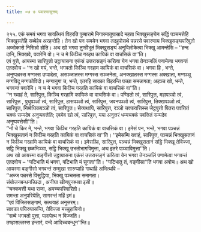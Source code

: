 ```yaml
---
title: ०७ ७ पवारणासुत्तम्

---
```


२१५. एकं समयं भगवा सावत्थियं विहरति पुब्बारामे मिगारमातुपासादे महता भिक्खुसङ्घेन सद्धिं पञ्चमत्तेहि भिक्खुसतेहि सब्बेहेव अरहन्तेहि। तेन खो पन समयेन भगवा तदहुपोसथे पन्नरसे पवारणाय भिक्खुसङ्घपरिवुतो अब्भोकासे निसिन्नो होति। अथ खो भगवा तुण्हीभूतं भिक्खुसङ्घं अनुविलोकेत्वा भिक्खू आमन्तेसि – ‘‘हन्द दानि, भिक्खवे, पवारेमि वो। न च मे किञ्चि गरहथ कायिकं वा वाचसिकं वा’’ति।  
एवं वुत्ते, आयस्मा सारिपुत्तो उट्ठायासना एकंसं उत्तरासङ्गं करित्वा येन भगवा तेनञ्जलिं पणामेत्वा भगवन्तं एतदवोच – ‘‘न खो मयं, भन्ते, भगवतो किञ्चि गरहाम कायिकं वा वाचसिकं वा। भगवा हि , भन्ते, अनुप्पन्नस्स मग्गस्स उप्पादेता, असञ्जातस्स मग्गस्स सञ्जनेता, अनक्खातस्स मग्गस्स अक्खाता, मग्गञ्ञू मग्गविदू मग्गकोविदो। मग्गानुगा च, भन्ते, एतरहि सावका विहरन्ति पच्छा समन्नागता; अहञ्च खो, भन्ते, भगवन्तं पवारेमि। न च मे भगवा किञ्चि गरहति कायिकं वा वाचसिकं वा’’ति।  
‘‘न ख्वाहं ते, सारिपुत्त, किञ्चि गरहामि कायिकं वा वाचसिकं वा। पण्डितो त्वं, सारिपुत्त, महापञ्ञो त्वं, सारिपुत्त , पुथुपञ्ञो त्वं, सारिपुत्त, हासपञ्ञो त्वं, सारिपुत्त, जवनपञ्ञो त्वं, सारिपुत्त, तिक्खपञ्ञो त्वं, सारिपुत्त, निब्बेधिकपञ्ञो त्वं, सारिपुत्त। सेय्यथापि, सारिपुत्त, रञ्ञो चक्कवत्तिस्स जेट्ठपुत्तो पितरा पवत्तितं चक्कं सम्मदेव अनुप्पवत्तेति; एवमेव खो त्वं, सारिपुत्त, मया अनुत्तरं धम्मचक्कं पवत्तितं सम्मदेव अनुप्पवत्तेसी’’ति।  
‘‘नो चे किर मे, भन्ते, भगवा किञ्चि गरहति कायिकं वा वाचसिकं वा। इमेसं पन, भन्ते, भगवा पञ्चन्नं भिक्खुसतानं न किञ्चि गरहति कायिकं वा वाचसिकं वा’’ति। ‘‘इमेसम्पि ख्वाहं, सारिपुत्त, पञ्चन्नं भिक्खुसतानं न किञ्चि गरहामि कायिकं वा वाचसिकं वा। इमेसञ्हि, सारिपुत्त, पञ्चन्नं भिक्खुसतानं सट्ठि भिक्खू तेविज्जा, सट्ठि भिक्खू छळभिञ्ञा, सट्ठि भिक्खू उभतोभागविमुत्ता, अथ इतरे पञ्ञाविमुत्ता’’ति।  
अथ खो आयस्मा वङ्गीसो उट्ठायासना एकंसं उत्तरासङ्गं करित्वा येन भगवा तेनञ्जलिं पणामेत्वा भगवन्तं एतदवोच – ‘‘पटिभाति मं भगवा, पटिभाति मं सुगता’’ति। ‘‘पटिभातु तं, वङ्गीसा’’ति भगवा अवोच। अथ खो आयस्मा वङ्गीसो भगवन्तं सम्मुखा सारुप्पाहि गाथाहि अभित्थवि –  
‘‘अज्ज पन्नरसे विसुद्धिया, भिक्खू पञ्चसता समागता।  
संयोजनबन्धनच्छिदा , अनीघा खीणपुनब्भवा इसी॥  
‘‘चक्कवत्ती यथा राजा, अमच्चपरिवारितो।  
समन्ता अनुपरियेति, सागरन्तं महिं इमं॥  
‘‘एवं विजितसङ्गामं, सत्थवाहं अनुत्तरम्।  
सावका पयिरुपासन्ति, तेविज्जा मच्चुहायिनो॥  
‘‘सब्बे भगवतो पुत्ता, पलापेत्थ न विज्जति।  
तण्हासल्लस्स हन्तारं, वन्दे आदिच्चबन्धुन’’न्ति॥  

